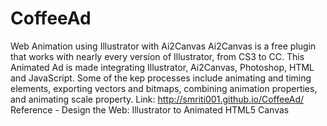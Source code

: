 # CoffeeAd

Web Animation using Illustrator with Ai2Canvas
Ai2Canvas is a free plugin that works with nearly every version of Illustrator, from CS3 to CC. This Animated Ad is made integrating 
Illustrator, Ai2Canvas, Photoshop, HTML and JavaScript. Some of the kep processes include animating and timing elements, exporting 
vectors and bitmaps, combining animation properties, and animating scale property.
Link: http://smriti001.github.io/CoffeeAd/
Reference - Design the Web: Illustrator to Animated HTML5 Canvas
